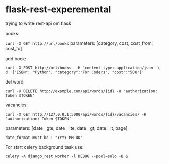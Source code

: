 # flask-rest-experemental
trying to write rest-api om flask


books:

`curl -X GET http://url/books`
parameters:
    [category, cost, cost_from, cost_to]

add book:

`curl -X POST http://url/books 
  -H 'content-type: application/json' \
  -d '{"ISBN": "Python", "category":"For Coders", "cost":"500"}'`
  
del word: 

`curl -X DELETE http://example.com/api/words/{id} -H 'authorization: Token $TOKEN'` 


vacancies:

`curl -X GET http://127.0.0.1:5000/api/words/{id}/vacancies/ -H 'authorization: Token $TOKEN'`

parameters: 
    [date__gte, date__lte, date__gt, date__lt, page] 
    
    date_format must be : "YYYY-MM-DD"
    
For start celery background task use:

`celery -A django_rest worker -l DEBUG --pool=solo -B &`